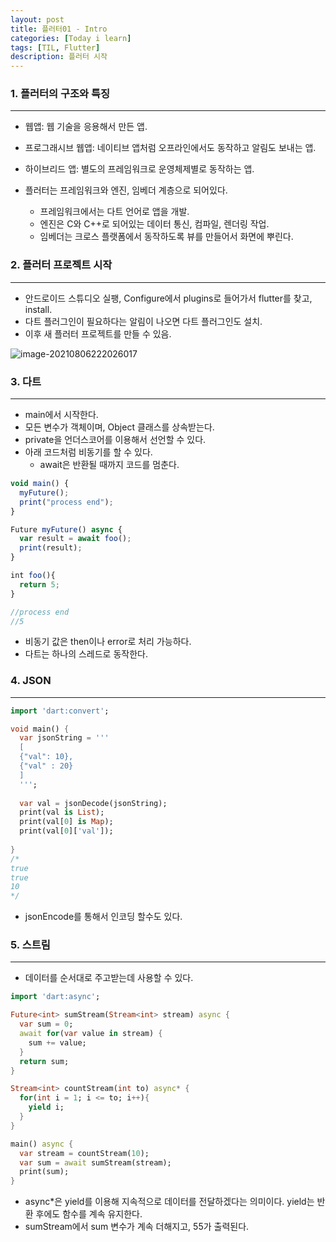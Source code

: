 ```yaml
---
layout: post
title: 플러터01 - Intro
categories: [Today i learn]
tags: [TIL, Flutter]
description: 플러터 시작
---
```


### 1. 플러터의 구조와 특징

---

- 웹앱: 웹 기술을 응용해서 만든 앱.
- 프로그래시브 웹앱: 네이티브 앱처럼 오프라인에서도 동작하고 알림도 보내는 앱.
- 하이브리드 앱: 별도의 프레임워크로 운영체제별로 동작하는 앱.

- 플러터는 프레임워크와 엔진, 임베더 계층으로 되어있다.
  - 프레임워크에서는 다트 언어로 앱을 개발.
  - 엔진은 C와 C++로 되어있는 데이터 통신, 컴파일, 렌더링 작업.
  - 임베더는 크로스 플랫폼에서 동작하도록 뷰를 만들어서 화면에 뿌린다.

### 2. 플러터 프로젝트 시작

---

- 안드로이드 스튜디오 실팽, Configure에서 plugins로 들어가서 flutter를 찾고, install.
- 다트 플러그인이 필요하다는 알림이 나오면 다트 플러그인도 설치.
- 이후 새 플러터 프로젝트를 만들 수 있음.

![image-20210806222026017](https://raw.githubusercontent.com/chunyunseo/ImageRepo/image/img/image-20210806222026017.png)

### 3. 다트

---

- main에서 시작한다.
- 모든 변수가 객체이며, Object 클래스를 상속받는다.
- private을 언더스코어를 이용해서 선언할 수 있다.
- 아래 코드처럼 비동기를 할 수 있다.
  - await은 반환될 때까지 코드를 멈춘다.

```javascript
void main() {
  myFuture();
  print("process end");
}

Future myFuture() async {
  var result = await foo();
  print(result);
}

int foo(){
  return 5;
}

//process end
//5
```

- 비동기 값은 then이나 error로 처리 가능하다.
- 다트는 하나의 스레드로 동작한다.

### 4. JSON

---

```dart
import 'dart:convert';

void main() {
  var jsonString = '''
  [
  {"val": 10},
  {"val" : 20}
  ]
  ''';
  
  var val = jsonDecode(jsonString);
  print(val is List);
  print(val[0] is Map);
  print(val[0]['val']);
  
}
/*
true
true
10
*/
```

- jsonEncode를 통해서 인코딩 할수도 있다.

### 5. 스트림

---

- 데이터를 순서대로 주고받는데 사용할 수 있다.

```dart
import 'dart:async';

Future<int> sumStream(Stream<int> stream) async {
  var sum = 0;
  await for(var value in stream) {
    sum += value;
  }
  return sum;
}

Stream<int> countStream(int to) async* {
  for(int i = 1; i <= to; i++){
    yield i;
  }
}

main() async {
  var stream = countStream(10);
  var sum = await sumStream(stream);
  print(sum);
}
```

- async*은 yield를 이용해 지속적으로 데이터를 전달하겠다는 의미이다. yield는 반환 후에도 함수를 계속 유지한다.
- sumStream에서 sum 변수가 계속 더해지고, 55가 출력된다.

